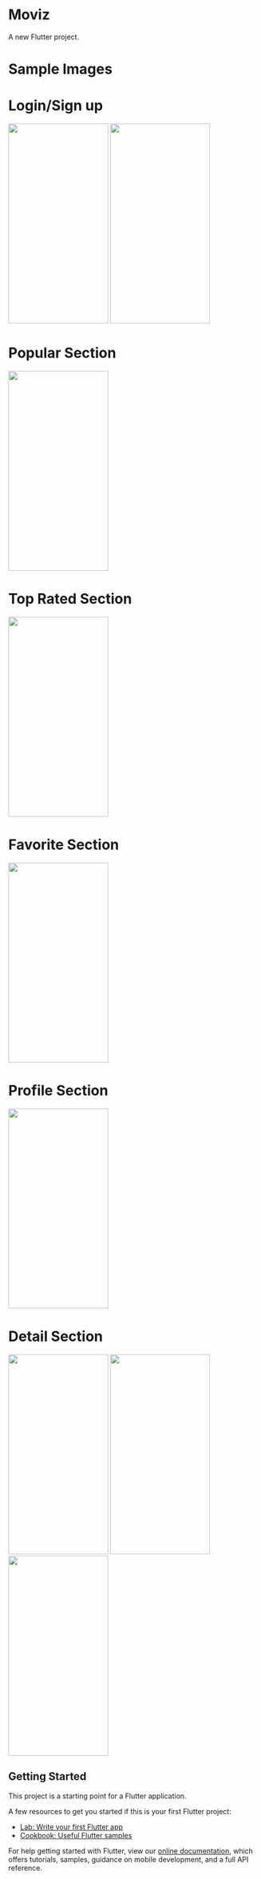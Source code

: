 # Moviz

A new Flutter project.

# Sample Images

# Login/Sign up

<p float="left">
  <img src=https://user-images.githubusercontent.com/71689717/232322753-429ba71e-2952-4480-84d7-83b8194478de.jpg width="200" height="400"/>
  <span/>
  <img src=https://user-images.githubusercontent.com/71689717/232322757-cf2db005-f087-487d-a064-063183cb0092.jpg width="200" height="400"/>
</p>

# Popular Section
<p float="left">
  <img src=https://user-images.githubusercontent.com/71689717/232322793-e60b9dba-5a9a-4a1c-8d6a-34a311e5cb6a.jpg width="200" height="400"/>
</p>

# Top Rated Section

<p float="left">
  <img src=https://user-images.githubusercontent.com/71689717/232322819-69e0d443-1aba-41ad-a62f-d288d4b1cecd.jpg width="200" height="400"/>
</p>

# Favorite Section

<p float="left">
  <img src=https://user-images.githubusercontent.com/71689717/232322855-e4cb0dd0-aa7c-46dd-a36d-be883a8d1ebd.jpg width="200" height="400"/>
</p>

# Profile Section
 
 <p float="left">
  <img src=https://user-images.githubusercontent.com/71689717/232322871-995b9a3d-63d6-43b9-bf89-5671e06b65b5.jpg width="200" height="400"/>
</p>

# Detail Section

<p float="left">
<img src=https://user-images.githubusercontent.com/71689717/232322902-4c6bd39d-f340-4330-8a1f-7d9bc4f84bc0.jpg width="200" height="400"/>

<img src=https://user-images.githubusercontent.com/71689717/232322915-338c057c-a1dc-4994-a7d5-873fed053b6d.jpg width="200" height="400"/>
<img src=https://user-images.githubusercontent.com/71689717/232322931-222f2e2c-0f7c-4679-a8e0-1ec9ad3406cd.jpg width="200" height="400"/>
</p>

## Getting Started

This project is a starting point for a Flutter application.

A few resources to get you started if this is your first Flutter project:

- [Lab: Write your first Flutter app](https://flutter.dev/docs/get-started/codelab)
- [Cookbook: Useful Flutter samples](https://flutter.dev/docs/cookbook)

For help getting started with Flutter, view our
[online documentation](https://flutter.dev/docs), which offers tutorials,
samples, guidance on mobile development, and a full API reference.
